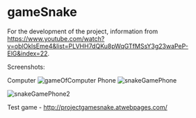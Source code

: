 # gameSnake

For the development of the project, information from https://www.youtube.com/watch?v=oblOklsEme4&list=PLVHH7dQKu8pWqGTfMSsY3g23waPeP-ElG&index=22.

Screenshots:

Computer
![gameOfComputer](https://user-images.githubusercontent.com/81486992/186840113-83328361-815b-43f6-9d96-2603d910a7cd.png)
Phone
![snakeGamePhone](https://user-images.githubusercontent.com/81486992/186840321-99eba524-8218-430e-97b4-4568544d1160.png)

![snakeGamePhone2](https://user-images.githubusercontent.com/81486992/186840386-0cb9bb60-2ed1-45f8-8e4e-fff132024737.png)


Test game - http://projectgamesnake.atwebpages.com/
